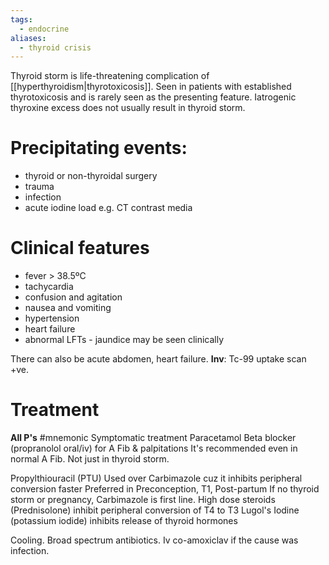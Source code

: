 ```yaml
---
tags:
  - endocrine
aliases:
  - thyroid crisis
---
```

Thyroid storm is life-threatening complication of [[hyperthyroidism|thyrotoxicosis]].
Seen in patients with established thyrotoxicosis and is rarely seen as the presenting feature.
Iatrogenic thyroxine excess does not usually result in thyroid storm.
# Precipitating events:
- thyroid or non-thyroidal surgery
- trauma
- infection
- acute iodine load e.g. CT contrast media

# Clinical features
- fever > 38.5ºC
- tachycardia
- confusion and agitation
- nausea and vomiting
- hypertension
- heart failure
- abnormal LFTs - jaundice may be seen clinically

There can also be acute abdomen, heart failure.
**Inv**: Tc-99 uptake scan +ve.
# Treatment
**All P's** #mnemonic 
Symptomatic treatment
	Paracetamol
Beta blocker (propranolol oral/iv) for A Fib & palpitations
	It's recommended even in normal A Fib. Not just in thyroid storm.

Propylthiouracil (PTU)
	Used over Carbimazole cuz it inhibits peripheral conversion faster
	Preferred in Preconception, T1, Post-partum
	If no thyroid storm or pregnancy, Carbimazole is first line.
High dose steroids (Prednisolone) inhibit peripheral conversion of T4 to T3
Lugol's Iodine (potassium iodide)
	inhibits release of thyroid hormones

Cooling.
Broad spectrum antibiotics.
	Iv co-amoxiclav if the cause was infection.